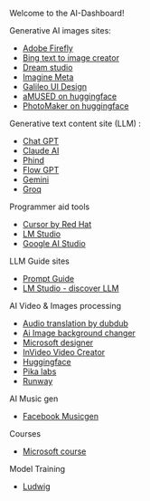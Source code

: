 Welcome to the AI-Dashboard!

Generative AI images sites:
* [Adobe Firefly](https://firefly.adobe.com/generate/)
* [Bing text to image creator](https://www.bing.com/create)
* [Dream studio](https://dreamstudio.ai/generate)
* [Imagine Meta](https://imagine.meta.com/)
* [Galileo UI Design](https://www.usegalileo.ai/explore)
* [aMUSED on huggingface](https://huggingface.co/blog/amused)
* [PhotoMaker on huggingface](https://huggingface.co/spaces/TencentARC/PhotoMaker)

Generative text content site (LLM) :
* [Chat GPT](https://chat.openai.com/)
* [Claude AI ](https://claude.ai/)
* [Phind](https://www.phind.com/)
* [Flow GPT](https://flowgpt.com/chat)
* [Gemini](https://gemini.google.com)
* [Groq](https://groq.com/)

Programmer aid tools
* [Cursor by Red Hat](https://cursor.sh/)
* [LM Studio](https://lmstudio.ai/)
* [Google AI Studio](https://aistudio.google.com/app/prompts/new_chat?utm_source=gais&utm_medium=email&utm_campaign=flash_may)

LLM Guide sites
* [Prompt Guide](https://www.promptingguide.ai/)
* [LM Studio - discover LLM](https://lmstudio.ai/)


AI Video & Images processing
* [Audio translation by dubdub](https://www.dubdub.ai/)
* [Ai Image background changer](https://imgcreator.zmo.ai/tools/background-changer)
* [Microsoft designer](https://designer.microsoft.com/)
* [InVideo Video Creator](https://ai.invideo.io/)
* [Huggingface](https://huggingface.co/spaces/PAIR/Text2Video-Zero)
* [Pika labs](https://pika.art/) 
* [Runway](https://runwayml.com/)

AI Music gen
* [Facebook Musicgen](https://huggingface.co/spaces/facebook/MusicGen)

Courses 
* [Microsoft course](https://microsoft.github.io/AI-For-Beginners/)

Model Training 
* [Ludwig](https://ludwig.ai/0.4/)
